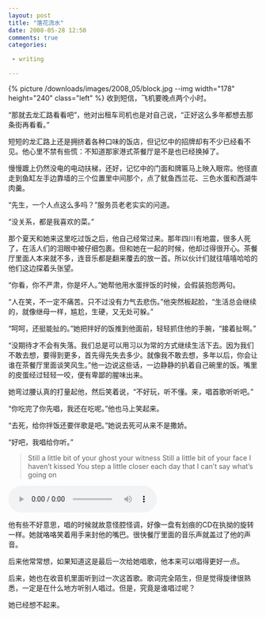 ```yaml
---
layout: post
title: "落花流水"
date: 2008-05-28 12:50
comments: true
categories:

 - writing

---
```


{% picture /downloads/images/2008_05/block.jpg --img width="178" height="240" class="left" %}
收到短信，飞机要晚点两个小时。

“那就去龙汇路看看吧”，他对出租车司机也是对自己说，“正好这么多年都想去那条街再看看。”

短短的龙汇路上还是拥挤着各种口味的饭店，但记忆中的招牌却有不少已经看不见。他心里不禁有些慌：不知道那家港式茶餐厅是不是也已经换掉了。

慢慢踱上仍然没电的电动扶梯，还好，记忆中的门面和牌匾马上映入眼帘。他径直走到鱼缸左手边靠墙的三个位置里中间那个，点了鱿鱼西兰花、三色水蛋和西湖牛肉羹。

“先生，一个人点这么多吗？”服务员老老实实的问道。

“没关系，都是我喜欢的菜。”

那个夏天和她来这里吃过饭之后，他自己经常过来。那年四川有地震，很多人死了，在活人们的泪眼中被仔细包裹。但和她在一起的时候，他却过得很开心。茶餐厅里面人本来就不多，连音乐都是翻来覆去的放一首。所以伙计们就往嘻嘻哈哈的他们这边探着头张望。

“你看，你不严肃，你是坏人。”她帮他用水蛋拌饭的时候，会假装抱怨两句。

“人在笑，不一定不痛苦。只不过没有力气去悲伤。”他突然板起脸，“生活总会继续的，就像继母一样，尴尬，生硬，又无处可躲。”

“呵呵，还挺能扯的。”她把拌好的饭推到他面前，轻轻抓住他的手腕，“接着扯啊。”

“没期待才不会有失落。我们总是可以用习以为常的方式继续生活下去。因为我们不敢去想，要得到更多，首先得先失去多少。就像我不敢去想，多年以后，你会让谁在茶餐厅里面谈笑风生。”他一边说这些话，一边静静的扒着自己碗里的饭。嘴里的皮蛋经过轻轻一咬，便有卑鄙的腥味出来。

她弯过腰认真的打量起他，然后笑着说，“不好玩，听不懂。来，唱首歌听听吧。”

“你吃完了你先唱，我还在吃呢。”他也马上笑起来。

“去死，给你拌饭还要伴歌是吧。”她说去死可从来不是撒娇。

“好吧，我唱给你听。”

> Still a little bit of your ghost your witness
> Still a little bit of your face I haven&#8217;t kissed
> You step a little closer each day
> that I can&#8217;t say what&#8217;s going on
>

<audio controls loop preload><source src="{{ site.static_base }}/downloads/audio/cannonball.mp3"></audio>

他有些不好意思，唱的时候就故意怪腔怪调，好像一盘有划痕的CD在执拗的旋转一样。她就咯咯笑着用手来封他的嘴巴。很快餐厅里面的音乐声就盖过了他的声音。

后来他常常想，如果知道这是最后一次给她唱歌，他本来可以唱得更好一点。

后来，她也在收音机里面听到过一次这首歌。歌词完全陌生，但是觉得旋律很熟悉，一定是在什么地方听别人唱过。但是，究竟是谁唱过呢？

她已经想不起来。
